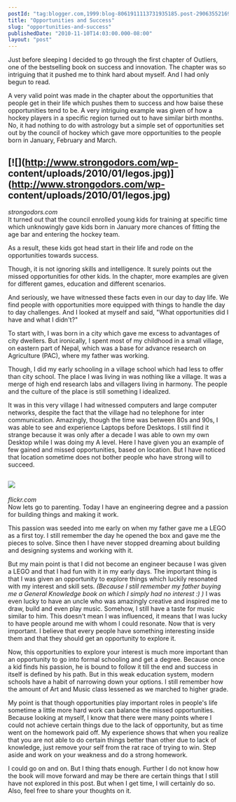 ```yaml
---
postId: "tag:blogger.com,1999:blog-8061911113731935185.post-2906355216936107501"
title: "Opportunities and Success"
slug: "opportunities-and-success"
publishedDate: "2010-11-10T14:03:00.000-08:00"
layout: "post"
---
```


Just before sleeping I decided to go through the first chapter of Outliers,
one of the bestselling book on success and innovation. The chapter was so
intriguing that it pushed me to think hard about myself. And I had only begun
to read.  
  
A very valid point was made in the chapter about the opportunities that people
get in their life which pushes them to success and how baise these
opportunities tend to be. A very intriguing example was given of how a hockey
players in a specific region turned out to have similar birth months. No, it
had nothing to do with astrology but a simple set of opportunities set out by
the council of hockey which gave more opportunities to the people born in
January, February and March.  
  
[![](http://www.strongodors.com/wp-
content/uploads/2010/01/legos.jpg)](http://www.strongodors.com/wp-
content/uploads/2010/01/legos.jpg)  
---  
_strongodors.com_  
It turned out that the council enrolled young kids for training at specific
time which unknowingly gave kids born in January more chances of fitting the
age bar and entering the hockey team.  
  
As a result, these kids got head start in their life and rode on the
opportunities towards success.  
  
Though, it is not ignoring skills and intelligence. It surely points out the
missed opportunities for other kids. In the chapter, more examples are given
for different games, education and different scenarios.  
  
And seriously, we have witnessed these facts even in our day to day life. We
find people with opportunities more equipped with things to handle the day to
day challenges. And I looked at myself and said, "What opportunities did I
have and what I didn't?"  
  
To start with, I was born in a city which gave me excess to advantages of city
dwellers. But ironically, I spent most of my childhood in a small village, on
eastern part of Nepal, which was a base for advance research on Agriculture
(PAC), where my father was working.  
  
Though, I did my early schooling in a village school which had less to offer
than city school. The place I was living in was nothing like a village. It was
a merge of high end research labs and villagers living in harmony. The people
and the culture of the place is still something I idealized.  
  
It was in this very village I had witnessed computers and large computer
networks, despite the fact that the village had no telephone for inter
communication. Amazingly, though the time was between 80s and 90s, I was able
to see and experience Laptops before Desktops. I still find it strange because
it was only after a decade I was able to own my own Desktop while I was doing
my A level. Here I have given you an example of few gained and missed
opportunities, based on location. But I have noticed that location sometime
does not bother people who have strong will to succeed.  
  
[![](http://farm4.static.flickr.com/3146/2821703758_19f59b9ff9.jpg)](http://farm4.static.flickr.com/3146/2821703758_19f59b9ff9.jpg)  
---  
_flickr.com_  
Now lets go to parenting. Today I have an engineering degree and a passion for
building things and making it work.  
  
This passion was seeded into me early on when my father gave me a LEGO as a
first toy. I still remember the day he opened the box and gave me the pieces
to solve. Since then I have never stopped dreaming about building and
designing systems and working with it.  
  
But my main point is that I did not become an engineer because I was given a
LEGO and that I had fun with it in my early days. The important thing is that
I was given an opportunity to explore things which luckily resonated with my
interest and skill sets. _(Because I still remember my father buying me a
General Knowledge book on which I simply had no interest :) )_ I was even
lucky to have an uncle who was amazingly creative and inspired me to draw,
build and even play music. Somehow, I still have a taste for music similar to
him. This doesn't mean I was influenced, it means that I was lucky to have
people around me with whom I could resonate. Now that is very important. I
believe that every people have something interesting inside them and that they
should get an opportunity to explore it.  
  
Now, this opportunities to explore your interest is much more important than
an opportunity to go into formal schooling and get a degree. Because once a
kid finds his passion, he is bound to follow it till the end and success in
itself is defined by his path. But in this weak education system, modern
schools have a habit of narrowing down your options. I still remember how the
amount of Art and Music class lessened as we marched to higher grade.  
  
My point is that though opportunities play important roles in people's life
sometime a little more hard work can balance the missed opportunities. Because
looking at myself, I know that there were many points where I could not
achieve certain things due to the lack of opportunity, but as time went on the
homework paid off. My experience shows that when you realize that you are not
able to do certain things better than other due to lack of knowledge, just
remove your self from the rat race of trying to win. Step aside and work on
your weakness and do a strong homework.  
  
  
I could go on and on. But I thing thats enough. Further I do not know how the
book will move forward and may be there are certain things that I still have
not explored in this post. But when I get time, I will certainly do so. Also,
feel free to share your thoughts on it.

